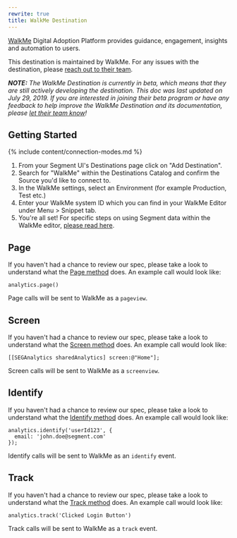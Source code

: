 ```yaml
---
rewrite: true
title: WalkMe Destination
---
```

[WalkMe](https://www.walkme.com/?utm_source=segmentio&utm_medium=docs&utm_campaign=partners) Digital Adoption Platform provides guidance, engagement, insights and automation to users.

This destination is maintained by WalkMe. For any issues with the destination, please [reach out  to their team](mailto:support@walkme.com).

_**NOTE:** The WalkMe Destination is currently in beta, which means that they are still actively developing the destination. This doc was last updated on July 29, 2019. If you are interested in joining their beta program or have any feedback to help improve the WalkMe Destination and its documentation, please [let  their team know](mailto:support@walkme.com)!_


## Getting Started

{% include content/connection-modes.md %}

1. From your Segment UI's Destinations page click on "Add Destination".
2. Search for "WalkMe" within the Destinations Catalog and confirm the Source you'd like to connect to.
3. In the WalkMe settings, select an Environment (for example Production, Test etc.)
4. Enter your WalkMe system ID which you can find in your WalkMe Editor under Menu > Snippet tab.
5. You're all set! For specific steps on using Segment data within the WalkMe editor, [please read here](https://support.walkme.com/?p=15147&post_type=ht_kb&preview=1&_ppp=ab530c4600).

## Page

If you haven't had a chance to review our spec, please take a look to understand what the [Page method](https://segment.com/docs/spec/page/) does. An example call would look like:

```
analytics.page()
```

Page calls will be sent to WalkMe as a `pageview`.


## Screen

If you haven't had a chance to review our spec, please take a look to understand what the [Screen method](https://segment.com/docs/spec/screen/) does. An example call would look like:

```
[[SEGAnalytics sharedAnalytics] screen:@"Home"];
```

Screen calls will be sent to WalkMe as a `screenview`.


## Identify

If you haven't had a chance to review our spec, please take a look to understand what the [Identify method](https://segment.com/docs/spec/identify/) does. An example call would look like:

```
analytics.identify('userId123', {
  email: 'john.doe@segment.com'
});
```

Identify calls will be sent to WalkMe as an `identify` event.


## Track

If you haven't had a chance to review our spec, please take a look to understand what the [Track method](https://segment.com/docs/spec/track/) does. An example call would look like:

```
analytics.track('Clicked Login Button')
```

Track calls will be sent to WalkMe as a `track` event.
